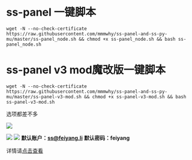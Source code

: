# ss-panel 一键脚本
```
wget -N --no-check-certificate https://raw.githubusercontent.com/mmmwhy/ss-panel-and-ss-py-mu/master/ss-panel_node.sh && chmod +x ss-panel_node.sh && bash ss-panel_node.sh
```
# ss-panel v3 mod魔改版一键脚本

```
wget -N --no-check-certificate https://raw.githubusercontent.com/mmmwhy/ss-panel-and-ss-py-mu/master/ss-panel-v3-mod.sh && chmod +x ss-panel-v3-mod.sh && bash ss-panel-v3-mod.sh
```
选项都差不多

![](http://cdn.mmmxcc.cn/blog/20170509/214909086.png)

![](http://cdn.mmmxcc.cn/blog/20170510/101919599.png)
![](https://ooo.0o0.ooo/2017/05/27/592934ed4e208.jpg)
**默认账户：ss@feiyang.li**
**默认密码：feiyang**

详情请[点击查看](https://91vps.club/category/shadowsocks/ss-build/)
